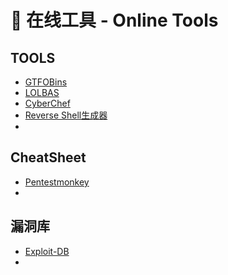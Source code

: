 # 📝 在线工具 - Online Tools

## TOOLS

* [GTFOBins](https://gtfobins.github.io/)
* [LOLBAS](https://lolbas-project.github.io)
* [CyberChef](https://cyberchef.org/)
* [Reverse Shell生成器](https://www.revshells.com/)
*





## CheatSheet

* [Pentestmonkey](https://pentestmonkey.net/)
*





## 漏洞库

* [Exploit-DB](https://www.exploit-db.com/)
*

